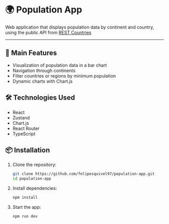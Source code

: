 # 🌍 Population App

Web application that displays population data by continent and country, using the public API from [REST Countries](https://restcountries.com/)

---

## 🚀 Main Features

- Visualization of population data in a bar chart
- Navigation through continents
- Filter countries or regions by minimum population
- Dynamic charts with Chart.js

## 🛠️ Technologies Used

- React
- Zustand
- Chart.js
- React Router
- TypeScript

## 📦 Installation

1. Clone the repository:
   ```bash
   git clone https://github.com/felipesquivel97/population-app.git
   cd population-app
   ```
2. Install dependencies:
   ```bash
   npm install
   ```
3. Start the app:
   ```bash
   npm run dev
   ```
